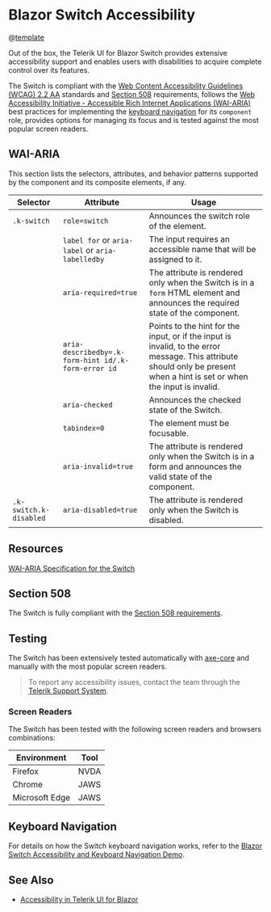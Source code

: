 
# Blazor Switch Accessibility

@[template](/_contentTemplates/common/parameters-table-styles.md#table-layout)

Out of the box, the Telerik UI for Blazor Switch provides extensive accessibility support and enables users with disabilities to acquire complete control over its features.

The Switch is compliant with the [Web Content Accessibility Guidelines (WCAG) 2.2 AA](https://www.w3.org/TR/WCAG22/) standards and [Section 508](https://www.section508.gov/) requirements, follows the [Web Accessibility Initiative - Accessible Rich Internet Applications (WAI-ARIA)](https://www.w3.org/WAI/ARIA/apg/) best practices for implementing the [keyboard navigation](#keyboard-navigation) for its `component` role, provides options for managing its focus and is tested against the most popular screen readers.

## WAI-ARIA

This section lists the selectors, attributes, and behavior patterns supported by the component and its composite elements, if any.

| Selector | Attribute | Usage |
| -------- | --------- | ----- |
| `.k-switch` | `role=switch` | Announces the switch role of the element. |
| | `label for` or `aria-label` or `aria-labelledby` | The input requires an accessible name that will be assigned to it. |
| | `aria-required=true` | The attribute is rendered only when the Switch is in a `form` HTML element and announces the required state of the component. |
| | `aria-describedby=.k-form-hint id/.k-form-error id` | Points to the hint for the input, or if the input is invalid, to the error message. This attribute should only be present when a hint is set or when the input is invalid. |
| | `aria-checked` | Announces the checked state of the Switch. |
| | `tabindex=0` | The element must be focusable. |
| | `aria-invalid=true` | The attribute is rendered only when the Switch is in a form and announces the valid state of the component. |
| `.k-switch.k-disabled` | `aria-disabled=true` | The attribute is rendered only when the Switch is disabled. |

## Resources

[WAI-ARIA Specification for the Switch](https://www.w3.org/TR/wai-aria-1.2/#switch)

## Section 508

The Switch is fully compliant with the [Section 508 requirements](http://www.section508.gov/).

## Testing

The Switch has been extensively tested automatically with [axe-core](https://github.com/dequelabs/axe-core) and manually with the most popular screen readers.

> To report any accessibility issues, contact the team through the [Telerik Support System](https://www.telerik.com/account/support-center).

### Screen Readers

The Switch has been tested with the following screen readers and browsers combinations:

| Environment | Tool |
| ----------- | ---- |
| Firefox | NVDA |
| Chrome | JAWS |
| Microsoft Edge | JAWS |

## Keyboard Navigation

For details on how the Switch keyboard navigation works, refer to the [Blazor Switch Accessibility and Keyboard Navigation Demo](https://demos.telerik.com/blazor-ui/switch/keyboard-navigation).

## See Also

* [Accessibility in Telerik UI for Blazor](slug:accessibility-overview)